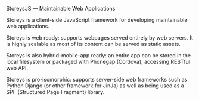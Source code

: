 StoreysJS — Maintainable Web Applications

Storeys is a client-side JavaScript framework for developing maintainable web applications.

Storeys is web ready: supports webpages served entirely by web servers. It is highly scalable as most of its content can be served as static assets.

Storeys is also hybrid-mobile-app ready: an entire app can be stored in the local filesystem or packaged with Phonegap (Cordova), accessing RESTful web API.

Storeys is pro-isomorphic: supports server-side web frameworks such as Python Django (or other framework for JinJa) as well as being used as a SPF (Structured Page Fragment) library.

